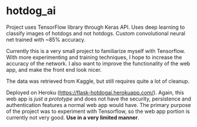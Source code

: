 # hotdog_ai

Project uses TensorFlow library through Keras API. Uses deep learning to classify images of hotdogs and not hotdogs. Custom convolutional neural net trained with ~85% accuracy.

Currently this is a very small project to familiarize myself with Tensorflow. With more experimenting and training techniques, I hope to increase the accuracy of the network.
I also want to improve the functionality of the web app, and make the front end look nicer.

The data was retrieved from Kaggle, but still requires quite a lot of cleanup.

Deployed on Heroku (https://flask-hotdogai.herokuapp.com/). Again, this web app is *just a prototype* and does not have the security, persistence and authentication features a normal web app would have. The primary purpose of the project was to experiment with Tensorflow, so the web app portion is currently not very good. **Use in a very limited manner**.
